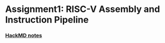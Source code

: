 # Assignment1: RISC-V Assembly and Instruction Pipeline

### [HackMD notes](https://hackmd.io/@treeland/Computer_Architecture_Assignment1)

